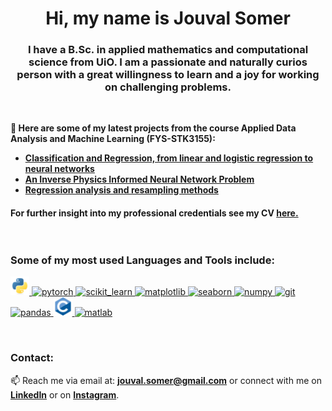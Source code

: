<h1 align="center">Hi, my name is Jouval Somer</h1>
<h3 align="center">I have a B.Sc. in applied mathematics and computational science from UiO. I am a passionate and naturally curios person with a great willingness to learn and a joy for working on challenging problems.</h3> <br>


 **🔭 Here are some of my latest projects from the course Applied Data Analysis and Machine Learning (FYS-STK3155):** 
  - [**Classification and Regression, from linear and logistic regression to neural networks**](https://github.com/JouvalSomer/FYS-STK3155/tree/main/Project%202%20-%20Classification%20and%20Regression%2C%20from%20linear%20and%20logistic%20regression%20to%20neural%20networks) 
  - [**An Inverse Physics Informed Neural Network Problem**](https://github.com/JouvalSomer/FYS-STK3155/tree/main/Project%203%20-%20Inverse%20Physics%20Informed%20Neural%20Network%20Problem) 
  - [**Regression analysis and resampling methods**](https://github.com/JouvalSomer/FYS-STK3155/tree/main/Project%201%20-%20Regression%20analysis%20and%20resampling%20methods) <br>

#### For further insight into my professional credentials see my CV [here.](https://acrobat.adobe.com/link/review?uri=urn:aaid:scds:US:82063944-323e-3a66-8748-448b82be1f64) <br><br><br>

### Some of my most used Languages and Tools include:
<p align="left"> 
<a href="https://www.python.org" target="_blank" rel="noreferrer"> <img src="https://raw.githubusercontent.com/devicons/devicon/master/icons/python/python-original.svg" alt="python" width="" height="30"/>  </a> 
<a href="https://pytorch.org/" target="_blank" rel="noreferrer"> <img src="https://upload.wikimedia.org/wikipedia/commons/9/96/Pytorch_logo.png" alt="pytorch" width="" height="30"/> </a> 
<a href="https://scikit-learn.org/" target="_blank" rel="noreferrer"> <img src="https://upload.wikimedia.org/wikipedia/commons/0/05/Scikit_learn_logo_small.svg" alt="scikit_learn" width="" height="30"/> </a> 
<a href="https://matplotlib.org/" target="_blank" rel="noreferrer"> <img src="https://matplotlib.org/stable/_images/sphx_glr_logos2_003.png" alt="matplotlib" width="" height="30"/> </a> 
<a href="https://seaborn.pydata.org/" target="_blank" rel="noreferrer"> <img src="https://seaborn.pydata.org/_static/logo-wide-lightbg.svg" alt="seaborn" width="" height="30"/> </a> 
<a href="https://numpy.org/" target="_blank" rel="noreferrer"> <img src="https://upload.wikimedia.org/wikipedia/commons/3/31/NumPy_logo_2020.svg" alt="numpy" width="" height="30"/> </a> 
<a href="https://git-scm.com/" target="_blank" rel="noreferrer"> <img src="https://upload.wikimedia.org/wikipedia/commons/e/e0/Git-logo.svg" alt="git" width="" height="30"/> </a>
<a href="https://pandas.pydata.org/" target="_blank" rel="noreferrer"> <img src="https://upload.wikimedia.org/wikipedia/commons/e/ed/Pandas_logo.svg" alt="pandas" width="" height="30"/> </a>
<a href="https://www.cprogramming.com/" target="_blank" rel="noreferrer"> <img src="https://raw.githubusercontent.com/devicons/devicon/master/icons/c/c-original.svg" alt="c" width="" height="30"/> </a>
<a href="https://www.mathworks.com/" target="_blank" rel="noreferrer"> <img src="https://upload.wikimedia.org/wikipedia/commons/2/21/Matlab_Logo.png" alt="matlab" width="" height="30"/> </a> </p> <br>

### **Contact:**
📫 Reach me via email at: **jouval.somer@gmail.com** or connect with me on [**LinkedIn**](https://www.linkedin.com/in/jouvalsomer/) or on [**Instagram**](https://www.instagram.com/jouvalsomer/).
